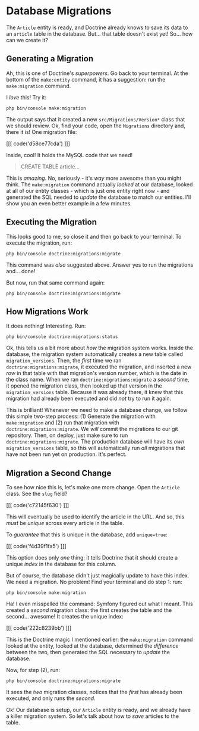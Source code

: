 # Database Migrations

The `Article` entity is ready, and Doctrine already knows to save its data to an
`article` table in the database. But... that table doesn't exist yet! So... how
can we create it?

## Generating a Migration

Ah, this is one of Doctrine's *superpowers*. Go back to your terminal. At the bottom
of the `make:entity` command, it has a suggestion: run the `make:migration` command.

I *love* this! Try it:

```terminal
php bin/console make:migration
```

The output says that it created a new `src/Migrations/Version*` class that we should
review. Ok, find your code, open the `Migrations` directory and, there it is! One
migration file:

[[[ code('d58ce77cda') ]]]

Inside, cool! It holds the MySQL code that we need!

> CREATE TABLE article...

This is *amazing*. No, seriously - it's *way* more awesome than you might think.
The `make:migration` command actually *looked* at our database, looked at all of 
our entity classes - which is just one entity right now - and generated the SQL
needed to *update* the database to match our entities. I'll show you an even better
example in a few minutes.

## Executing the Migration

This looks good to me, so close it and then go back to your terminal. To execute
the migration, run:

```terminal
php bin/console doctrine:migrations:migrate
```

This command was *also* suggested above. Answer yes to run the migrations and...
done! 

But now, run that same command again:

```terminal-silent
php bin/console doctrine:migrations:migrate
```

## How Migrations Work

It does nothing! Interesting. Run:

```terminal
php bin/console doctrine:migrations:status
```

Ok, this tells us a bit more about *how* the migration system works. Inside the
database, the migration system automatically creates a new table called
`migration_versions`. Then, the *first* time we ran `doctrine:migrations:migrate`,
it executed the migration, and inserted a new *row* in that table with that migration's
version number, which is the date in the class name. When we ran `doctrine:migrations:migrate`
a *second* time, it opened the migration class, then looked up that version in the
`migration_versions` table. Because it was already there, it knew that this migration
had already been executed and did *not* try to run it again.

This is brilliant! Whenever we need to make a database change, we follow this simple
two-step process: (1) Generate the migration with `make:migration` and (2) run
that migration with `doctrine:migrations:migrate`. We *will* commit the migrations
to our git repository. Then, on deploy, just make sure to run `doctrine:migrations:migrate`.
The production database will have its *own* `migration_versions` table, so this will
automatically run *all* migrations that have not been run yet on production. It's
perfect.

## Migration a Second Change

To see how nice this is, let's make one more change. Open the `Article` class.
See the `slug` field?

[[[ code('c72145f630') ]]]

This will eventually be used to identify the article in the URL. And so, this *must*
be *unique* across every article in the table.

To *guarantee* that this is unique in the database, add `unique=true`:

[[[ code('f4d39f1fa5') ]]]

This option does only *one* thing: it tells Doctrine that it should create a unique
*index* in the database for this column.

But of course, the database didn't just magically update to have this index. We
need a migration. No problem! Find your terminal and do step 1: run:

```terminal
php bin/console make:migration
```

Ha! I even misspelled the command: Symfony figured out what I meant. This created
a *second* migration class: the first creates the table and the second... awesome!
It creates the unique index:

[[[ code('222c8239bb') ]]]

This is the Doctrine magic I mentioned earlier: the `make:migration` command looked
at the entity, looked at the database, determined the *difference* between the two,
then generated the SQL necessary to *update* the database.

Now, for step (2), run:

```terminal
php bin/console doctrine:migrations:migrate
```

It sees the *two* migration classes, notices that the *first* has already been
executed, and only runs the *second*.

Ok! Our database is setup, our `Article` entity is ready, and we already have a
killer migration system. So let's talk about how to *save* articles to the table.
